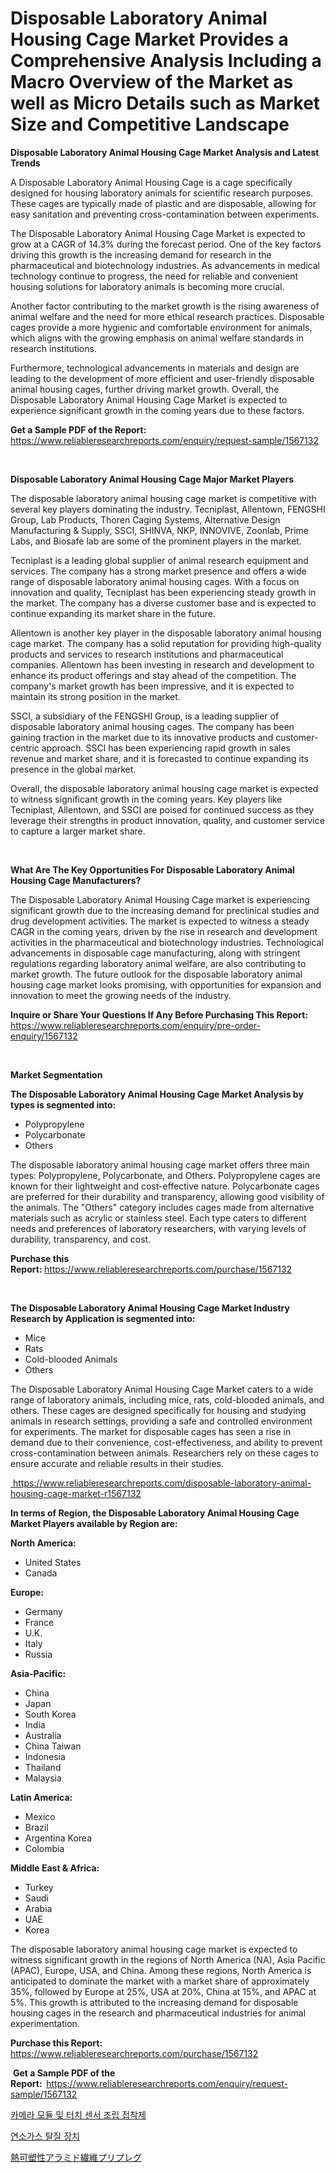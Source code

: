 <p><h1>Disposable Laboratory Animal Housing Cage Market Provides a Comprehensive Analysis Including a Macro Overview of the Market as well as Micro Details such as Market Size and Competitive Landscape</h1></p><p><strong>Disposable Laboratory Animal Housing Cage Market Analysis and Latest Trends</strong></p>
<p><p>A Disposable Laboratory Animal Housing Cage is a cage specifically designed for housing laboratory animals for scientific research purposes. These cages are typically made of plastic and are disposable, allowing for easy sanitation and preventing cross-contamination between experiments.</p><p>The Disposable Laboratory Animal Housing Cage Market is expected to grow at a CAGR of 14.3% during the forecast period. One of the key factors driving this growth is the increasing demand for research in the pharmaceutical and biotechnology industries. As advancements in medical technology continue to progress, the need for reliable and convenient housing solutions for laboratory animals is becoming more crucial.</p><p>Another factor contributing to the market growth is the rising awareness of animal welfare and the need for more ethical research practices. Disposable cages provide a more hygienic and comfortable environment for animals, which aligns with the growing emphasis on animal welfare standards in research institutions.</p><p>Furthermore, technological advancements in materials and design are leading to the development of more efficient and user-friendly disposable animal housing cages, further driving market growth. Overall, the Disposable Laboratory Animal Housing Cage Market is expected to experience significant growth in the coming years due to these factors.</p></p>
<p><strong>Get a Sample PDF of the Report:&nbsp;</strong> <a href="https://www.reliableresearchreports.com/enquiry/request-sample/1567132">https://www.reliableresearchreports.com/enquiry/request-sample/1567132</a></p>
<p>&nbsp;</p>
<p><strong>Disposable Laboratory Animal Housing Cage Major Market Players</strong></p>
<p><p>The disposable laboratory animal housing cage market is competitive with several key players dominating the industry. Tecniplast, Allentown, FENGSHI Group, Lab Products, Thoren Caging Systems, Alternative Design Manufacturing & Supply, SSCI, SHINVA, NKP, INNOVIVE, Zoonlab, Prime Labs, and Biosafe lab are some of the prominent players in the market.</p><p>Tecniplast is a leading global supplier of animal research equipment and services. The company has a strong market presence and offers a wide range of disposable laboratory animal housing cages. With a focus on innovation and quality, Tecniplast has been experiencing steady growth in the market. The company has a diverse customer base and is expected to continue expanding its market share in the future.</p><p>Allentown is another key player in the disposable laboratory animal housing cage market. The company has a solid reputation for providing high-quality products and services to research institutions and pharmaceutical companies. Allentown has been investing in research and development to enhance its product offerings and stay ahead of the competition. The company's market growth has been impressive, and it is expected to maintain its strong position in the market.</p><p>SSCI, a subsidiary of the FENGSHI Group, is a leading supplier of disposable laboratory animal housing cages. The company has been gaining traction in the market due to its innovative products and customer-centric approach. SSCI has been experiencing rapid growth in sales revenue and market share, and it is forecasted to continue expanding its presence in the global market.</p><p>Overall, the disposable laboratory animal housing cage market is expected to witness significant growth in the coming years. Key players like Tecniplast, Allentown, and SSCI are poised for continued success as they leverage their strengths in product innovation, quality, and customer service to capture a larger market share.</p></p>
<p>&nbsp;</p>
<p><strong>What Are The Key Opportunities For Disposable Laboratory Animal Housing Cage Manufacturers?</strong></p>
<p><p>The Disposable Laboratory Animal Housing Cage market is experiencing significant growth due to the increasing demand for preclinical studies and drug development activities. The market is expected to witness a steady CAGR in the coming years, driven by the rise in research and development activities in the pharmaceutical and biotechnology industries. Technological advancements in disposable cage manufacturing, along with stringent regulations regarding laboratory animal welfare, are also contributing to market growth. The future outlook for the disposable laboratory animal housing cage market looks promising, with opportunities for expansion and innovation to meet the growing needs of the industry.</p></p>
<p><strong>Inquire or Share Your Questions If Any Before Purchasing This Report:</strong> <a href="https://www.reliableresearchreports.com/enquiry/pre-order-enquiry/1567132">https://www.reliableresearchreports.com/enquiry/pre-order-enquiry/1567132</a></p>
<p>&nbsp;</p>
<p><strong>Market Segmentation</strong></p>
<p><strong>The Disposable Laboratory Animal Housing Cage Market Analysis by types is segmented into:</strong></p>
<p><ul><li>Polypropylene</li><li>Polycarbonate</li><li>Others</li></ul></p>
<p><p>The disposable laboratory animal housing cage market offers three main types: Polypropylene, Polycarbonate, and Others. Polypropylene cages are known for their lightweight and cost-effective nature. Polycarbonate cages are preferred for their durability and transparency, allowing good visibility of the animals. The "Others" category includes cages made from alternative materials such as acrylic or stainless steel. Each type caters to different needs and preferences of laboratory researchers, with varying levels of durability, transparency, and cost.</p></p>
<p><strong>Purchase this Report:&nbsp;</strong><a href="https://www.reliableresearchreports.com/purchase/1567132">https://www.reliableresearchreports.com/purchase/1567132</a></p>
<p>&nbsp;</p>
<p><strong>The Disposable Laboratory Animal Housing Cage Market Industry Research by Application is segmented into:</strong></p>
<p><ul><li>Mice</li><li>Rats</li><li>Cold-blooded Animals</li><li>Others</li></ul></p>
<p><p>The Disposable Laboratory Animal Housing Cage Market caters to a wide range of laboratory animals, including mice, rats, cold-blooded animals, and others. These cages are designed specifically for housing and studying animals in research settings, providing a safe and controlled environment for experiments. The market for disposable cages has seen a rise in demand due to their convenience, cost-effectiveness, and ability to prevent cross-contamination between animals. Researchers rely on these cages to ensure accurate and reliable results in their studies.</p></p>
<p><a href="https://www.reliableresearchreports.com/disposable-laboratory-animal-housing-cage-market-r1567132">&nbsp;https://www.reliableresearchreports.com/disposable-laboratory-animal-housing-cage-market-r1567132</a></p>
<p><strong>In terms of Region, the Disposable Laboratory Animal Housing Cage Market Players available by Region are:</strong></p>
<p>
    <p> <strong> North America: </strong>
        <ul>
            <li>United States</li>
            <li>Canada</li>
        </ul>
        </p> 
    <p> <strong> Europe: </strong>
        <ul>
            <li>Germany</li>
            <li>France</li>
            <li>U.K.</li>
            <li>Italy</li>
            <li>Russia</li>
        </ul>
        </p> 
    <p> <strong> Asia-Pacific: </strong>
        <ul>
            <li>China</li>
            <li>Japan</li>
            <li>South Korea</li>
            <li>India</li>
            <li>Australia</li>
            <li>China Taiwan</li>
            <li>Indonesia</li>
            <li>Thailand</li>
            <li>Malaysia</li>
        </ul>
        </p> 
    <p> <strong> Latin America: </strong>
        <ul>
            <li>Mexico</li>
            <li>Brazil</li>
            <li>Argentina Korea</li>
            <li>Colombia</li>
        </ul>
        </p> 
    <p> <strong> Middle East & Africa: </strong>
        <ul>
            <li>Turkey</li>
            <li>Saudi</li>
            <li>Arabia</li>
            <li>UAE</li>
            <li>Korea</li>
        </ul>
    </p>
    </p>
<p><p>The disposable laboratory animal housing cage market is expected to witness significant growth in the regions of North America (NA), Asia Pacific (APAC), Europe, USA, and China. Among these regions, North America is anticipated to dominate the market with a market share of approximately 35%, followed by Europe at 25%, USA at 20%, China at 15%, and APAC at 5%. This growth is attributed to the increasing demand for disposable housing cages in the research and pharmaceutical industries for animal experimentation.</p></p>
<p><strong>Purchase this Report: </strong><a href="https://www.reliableresearchreports.com/purchase/1567132">https://www.reliableresearchreports.com/purchase/1567132</a></p>
<p>&nbsp;<strong>Get a Sample PDF of the Report:&nbsp;&nbsp;</strong><a href="https://www.reliableresearchreports.com/enquiry/request-sample/1567132">https://www.reliableresearchreports.com/enquiry/request-sample/1567132</a></p>
<p><strong></strong></p>
<p><p><a href="https://medium.com/@midge5687567/%EC%B9%B4%EB%A9%94%EB%9D%BC-%EB%AA%A8%EB%93%88-%EB%B0%8F-%ED%84%B0%EC%B9%98-%EC%84%BC%EC%84%9C-%EC%A1%B0%EB%A6%BD%EC%9A%A9-%EC%A0%91%EC%B0%A9%EC%A0%9C-%EC%8B%9C%EC%9E%A5-%EC%A0%90%EC%9C%A0%EC%9C%A8-%EB%B3%80%ED%99%94-%EB%B0%8F-%EC%8B%9C%EC%9E%A5-%EC%84%B1%EC%9E%A5-%EB%8F%99%ED%96%A5-2024%EB%85%84-2031%EB%85%84-ff748b051a90">카메라 모듈 및 터치 센서 조립 접착제</a></p><p><a href="https://medium.com/@jewelmohr02/quot-%EC%97%B0%EC%86%8C-%EA%B0%80%EC%8A%A4-%ED%83%88%EC%A7%88-%EC%9E%A5%EC%B9%98-%EC%8B%9C%EC%9E%A5-%EB%B3%B4%EA%B3%A0%EC%84%9C%EB%8A%94-%EC%9D%B4-%EC%8B%9C%EC%9E%A5%EC%9D%98-%EC%B5%9C%EC%8B%A0-%ED%8A%B8%EB%A0%8C%EB%93%9C%EC%99%80-%EC%84%B1%EC%9E%A5-%EA%B0%80%EB%8A%A5%EC%84%B1%EC%9D%84-%EB%B3%B4%EC%97%AC%EC%A4%8D%EB%8B%88%EB%8B%A4-quot-3bfe2f3a7f89">연소가스 탈질 장치</a></p><p><a href="https://medium.com/@jasoniller59/%E3%82%B5%E3%83%BC%E3%83%A2%E3%83%97%E3%83%A9%E3%82%B9%E3%83%81%E3%83%83%E3%82%AF%E3%82%A2%E3%83%A9%E3%83%9F%E3%83%89%E7%B9%8A%E7%B6%AD%E3%83%97%E3%83%AA%E3%83%97%E3%83%AC%E3%82%B0%E5%B8%82%E5%A0%B4-%E3%82%BF%E3%82%A4%E3%83%97-%E7%94%A8%E9%80%94-%E5%9C%B0%E7%90%86%E3%81%AB%E3%82%88%E3%82%8B%E5%8C%85%E6%8B%AC%E7%9A%84%E3%81%AA%E8%A9%95%E4%BE%A1-93cdf3f703c6">熱可塑性アラミド繊維プリプレグ</a></p></p>